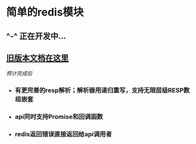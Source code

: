 # 简单的redis模块

## ^-^ 正在开发中...<br>
[旧版本文档在这里](oldREADME.md)
---
*预计完成后*<br>

* ### 有更完善的resp解析；解析器用递归重写，支持无限层级RESP数组嵌套
* ### api同时支持Promise和回调函数
* ### redis返回错误直接返回给api调用者
